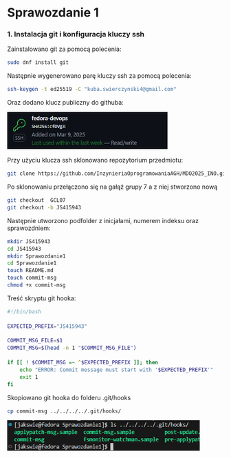 # Sprawozdanie 1
### 1. Instalacja git i konfiguracja kluczy ssh
Zainstalowano git za pomocą polecenia:
```bash
sudo dnf install git
```

Następnie wygenerowano parę kluczy ssh za pomocą polecenia:
```bash
ssh-keygen -t ed25519 -C "kuba.swierczynski4@gmail.com"
```
Oraz dodano klucz publiczny do githuba:

![ssh-key](/ITE/GCL07/JS415943/Sprawozdanie1/ssh-key1.png)

Przy użyciu klucza ssh sklonowano repozytorium przedmiotu:
```bash
git clone https://github.com/InzynieriaOprogramowaniaAGH/MDO2025_INO.git
```

Po sklonowaniu przełączono się na gałąź grupy 7 a z niej stworzono nową 
```bash
git checkout  GCL07
git checkout -b JS415943
```

Następnie utworzono podfolder z inicjałami, numerem indeksu oraz sprawozdniem:
```bash
mkdir JS415943
cd JS415943
mkdir Sprawozdanie1
cd Sprawozdanie1
touch README.md
touch commit-msg
chmod +x commit-msg
```

Treść skryptu git hooka:
```bash
#!/bin/bash

EXPECTED_PREFIX="JS415943"

COMMIT_MSG_FILE=$1
COMMIT_MSG=$(head -n 1 "$COMMIT_MSG_FILE")

if [[ ! $COMMIT_MSG =~ ^$EXPECTED_PREFIX ]]; then
    echo "ERROR: Commit message must start with '$EXPECTED_PREFIX'"
    exit 1
fi
```
Skopiowano git hooka do folderu .git/hooks
```bash
cp commit-msg ../../../../.git/hooks/
```

![ssh-key](/ITE/GCL07/JS415943/Sprawozdanie1/git-hook1.png)
